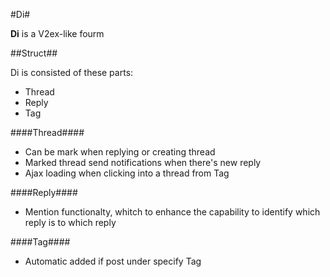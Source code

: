 #Di#

**Di** is a V2ex-like fourm

##Struct##

Di is consisted of these parts:

* Thread
* Reply
* Tag

####Thread####

* Can be mark when replying or creating thread
* Marked thread send notifications when there's new reply
* Ajax loading when clicking into a thread from Tag

####Reply####

* Mention functionalty, whitch to enhance the capability to identify which reply is to which reply

####Tag####

* Automatic added if post under specify Tag
